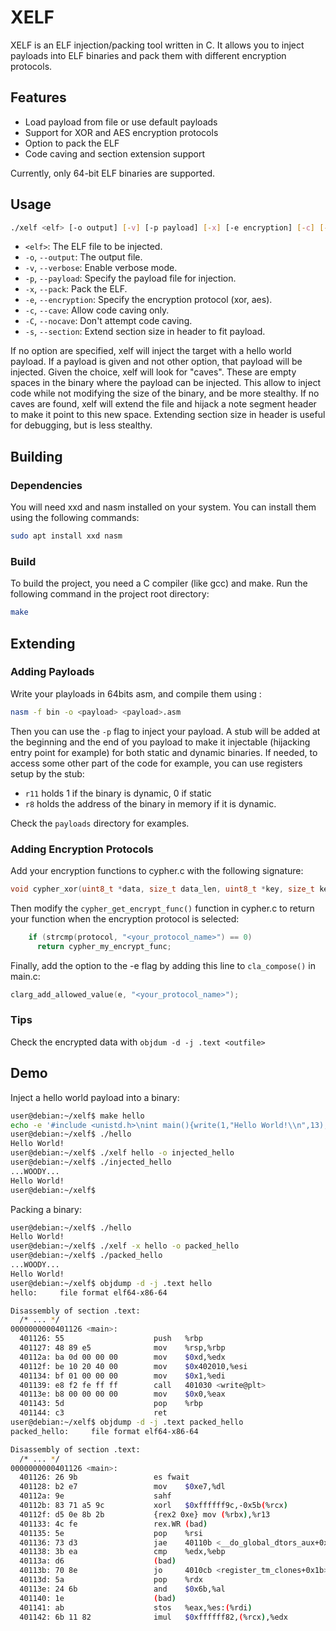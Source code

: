 # XELF

XELF is an ELF injection/packing tool written in C. It allows you to inject payloads into ELF binaries and pack them with different encryption protocols.

## Features

- Load payload from file or use default payloads
- Support for XOR and AES encryption protocols
- Option to pack the ELF
- Code caving and section extension support

Currently, only 64-bit ELF binaries are supported.

## Usage

```bash
./xelf <elf> [-o output] [-v] [-p payload] [-x] [-e encryption] [-c] [-s]
```

- `<elf>`: The ELF file to be injected.
- `-o`, `--output`: The output file.
- `-v`, `--verbose`: Enable verbose mode.
- `-p`, `--payload`: Specify the payload file for injection.
- `-x`, `--pack`: Pack the ELF.
- `-e`, `--encryption`: Specify the encryption protocol (xor, aes).
- `-c`, `--cave`: Allow code caving only.
- `-C`, `--nocave`: Don't attempt code caving.
- `-s`, `--section`: Extend section size in header to fit payload.

If no option are specified, xelf will inject the target with a hello world payload.
If a payload is given and not other option, that payload will be injected.
Given the choice, xelf will look for "caves". These are empty spaces in the binary where the payload can be injected.
This allow to inject code while not modifying the size of the binary, and be more stealthy.
If no caves are found, xelf will extend the file and hijack a note segment header to make it point to this new space.
Extending section size in header is useful for debugging, but is less stealthy.

## Building

### Dependencies

You will need xxd and nasm installed on your system. You can install them using the following commands:

```bash
sudo apt install xxd nasm
```

### Build

To build the project, you need a C compiler (like gcc) and make. Run the following command in the project root directory:

```bash
make
```

## Extending

### Adding Payloads

Write your playloads in 64bits asm, and compile them using :

```bash
nasm -f bin -o <payload> <payload>.asm
```

Then you can use the `-p` flag to inject your payload.
A stub will be added at the beginning and the end of you payload to make it injectable (hijacking entry point for example) for both static and dynamic binaries.
If needed, to access some other part of the code for example, you can use registers setup by the stub:

- `r11` holds 1 if the binary is dynamic, 0 if static
- `r8` holds the address of the binary in memory if it is dynamic.

Check the `payloads` directory for examples.

### Adding Encryption Protocols

Add your encryption functions to cypher.c with the following signature:

```c
void cypher_xor(uint8_t *data, size_t data_len, uint8_t *key, size_t key_len);
```

Then modify the `cypher_get_encrypt_func()` function in cypher.c to return your function when the encryption protocol is selected:

```c
    if (strcmp(protocol, "<your_protocol_name>") == 0)
      return cypher_my_encrypt_func;
```

Finally, add the option to the -e flag by adding this line to `cla_compose()` in main.c:

```c
clarg_add_allowed_value(e, "<your_protocol_name>");
```

### Tips

Check the encrypted data with `objdum -d -j .text <outfile>`

## Demo

Inject a hello world payload into a binary:

```bash
user@debian:~/xelf$ make hello
echo -e '#include <unistd.h>\nint main(){write(1,"Hello World!\\n",13);return 0;}' | gcc -xc - -o hello
user@debian:~/xelf$ ./hello 
Hello World!
user@debian:~/xelf$ ./xelf hello -o injected_hello
user@debian:~/xelf$ ./injected_hello 
...WOODY...
Hello World!
user@debian:~/xelf$ 
```

Packing a binary:

```bash
user@debian:~/xelf$ ./hello
Hello World!
user@debian:~/xelf$ ./xelf -x hello -o packed_hello
user@debian:~/xelf$ ./packed_hello 
...WOODY...
Hello World!
user@debian:~/xelf$ objdump -d -j .text hello
hello:     file format elf64-x86-64

Disassembly of section .text:
  /* ... */
0000000000401126 <main>:
  401126: 55                    push   %rbp
  401127: 48 89 e5              mov    %rsp,%rbp
  40112a: ba 0d 00 00 00        mov    $0xd,%edx
  40112f: be 10 20 40 00        mov    $0x402010,%esi
  401134: bf 01 00 00 00        mov    $0x1,%edi
  401139: e8 f2 fe ff ff        call   401030 <write@plt>
  40113e: b8 00 00 00 00        mov    $0x0,%eax
  401143: 5d                    pop    %rbp
  401144: c3                    ret
user@debian:~/xelf$ objdump -d -j .text packed_hello 
packed_hello:     file format elf64-x86-64

Disassembly of section .text:
  /* ... */
0000000000401126 <main>:
  401126: 26 9b                 es fwait
  401128: b2 e7                 mov    $0xe7,%dl
  40112a: 9e                    sahf
  40112b: 83 71 a5 9c           xorl   $0xffffff9c,-0x5b(%rcx)
  40112f: d5 0e 8b 2b           {rex2 0xe} mov (%rbx),%r13
  401133: 4c fe                 rex.WR (bad)
  401135: 5e                    pop    %rsi
  401136: 73 d3                 jae    40110b <__do_global_dtors_aux+0x1b>
  401138: 3b ea                 cmp    %edx,%ebp
  40113a: d6                    (bad)
  40113b: 70 8e                 jo     4010cb <register_tm_clones+0x1b>
  40113d: 5a                    pop    %rdx
  40113e: 24 6b                 and    $0x6b,%al
  401140: 1e                    (bad)
  401141: ab                    stos   %eax,%es:(%rdi)
  401142: 6b 11 82              imul   $0xffffff82,(%rcx),%edx
```
